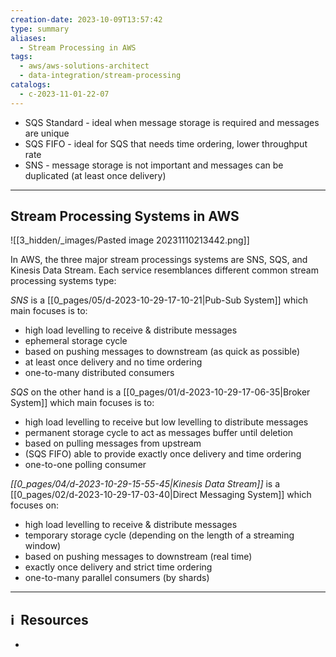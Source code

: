 ```yaml
---
creation-date: 2023-10-09T13:57:42
type: summary
aliases:
  - Stream Processing in AWS
tags:
  - aws/aws-solutions-architect
  - data-integration/stream-processing
catalogs:
  - c-2023-11-01-22-07
---
```


- SQS Standard - ideal when message storage is required and messages are unique
- SQS FIFO - ideal for SQS that needs time ordering, lower throughput rate
- SNS - message storage is not important and messages can be duplicated (at least once delivery)

---
## Stream Processing Systems in AWS

![[3_hidden/_images/Pasted image 20231110213442.png]]

In AWS, the three major stream processings systems are SNS, SQS, and Kinesis Data Stream. Each service resemblances different common stream processing systems type: 

*SNS* is a [[0_pages/05/d-2023-10-29-17-10-21|Pub-Sub System]] which main focuses is to:
- high load levelling to receive & distribute messages
- ephemeral storage cycle
- based on pushing messages to downstream (as quick as possible)
- at least once delivery and no time ordering
- one-to-many distributed consumers

*SQS* on the other hand is a [[0_pages/01/d-2023-10-29-17-06-35|Broker System]] which main focuses is to: 
- high load levelling to receive but low levelling to distribute messages
- permanent storage cycle to act as messages buffer until deletion
- based on pulling messages from upstream
- (SQS FIFO) able to provide exactly once delivery and time ordering
- one-to-one polling consumer

*[[0_pages/04/d-2023-10-29-15-55-45|Kinesis Data Stream]]* is a [[0_pages/02/d-2023-10-29-17-03-40|Direct Messaging System]] which focuses on: 
- high load levelling to receive & distribute messages
- temporary storage cycle (depending on the length of a streaming window)
- based on pushing messages to downstream (real time)
- exactly once delivery and strict time ordering
- one-to-many parallel consumers (by shards)

---
## ℹ️  Resources
- 